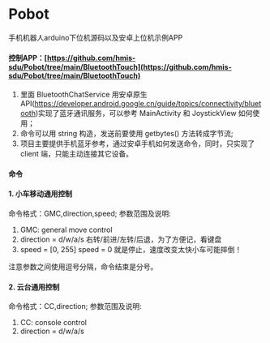 # Pobot
手机机器人arduino下位机源码以及安卓上位机示例APP

#### 控制APP：[https://github.com/hmis-sdu/Pobot/tree/main/BluetoothTouch](https://github.com/hmis-sdu/Pobot/tree/main/BluetoothTouch)
1. 里面 BluetoothChatService 用安卓原生API(https://developer.android.google.cn/guide/topics/connectivity/bluetooth)实现了蓝牙通讯服务，可以参考 MainActivity 和 JoystickView 如何使用；
2. 命令可以用 string 构造，发送前要使用 getbytes() 方法转成字节流;
3. 项目主要提供手机蓝牙参考，通过安卓手机如何发送命令，同时，只实现了 client 端，只能主动连接其它设备。

#### 命令
#### 1. 小车移动通用控制
命令格式：GMC,direction,speed;
参数范围及说明: 
1. GMC: general move control
2. direction = d/w/a/s
右转/前进/左转/后退，为了方便记，看键盘
3. speed = [0, 255]
speed = 0 就是停止，速度改变太快小车可能摔倒！

注意参数之间使用逗号分隔，命令结束是分号。
#### 2. 云台通用控制
命令格式：CC,direction;
参数范围及说明: 
1. CC: console control
2. direction = d/w/a/s
